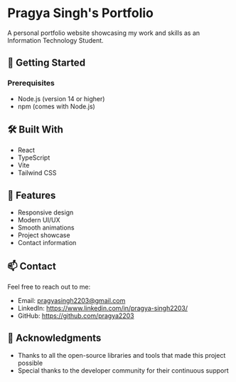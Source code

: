 # Pragya Singh's Portfolio

A personal portfolio website showcasing my work and skills as an Information Technology Student.

## 🚀 Getting Started

### Prerequisites
- Node.js (version 14 or higher)
- npm (comes with Node.js)

## 🛠️ Built With

- React
- TypeScript
- Vite
- Tailwind CSS

## 📝 Features

- Responsive design
- Modern UI/UX
- Smooth animations
- Project showcase
- Contact information

## 📫 Contact

Feel free to reach out to me:
- Email: pragyasingh2203@gmail.com
- LinkedIn: https://www.linkedin.com/in/pragya-singh2203/
- GitHub: https://github.com/pragya2203

## 🙏 Acknowledgments

- Thanks to all the open-source libraries and tools that made this project possible
- Special thanks to the developer community for their continuous support
